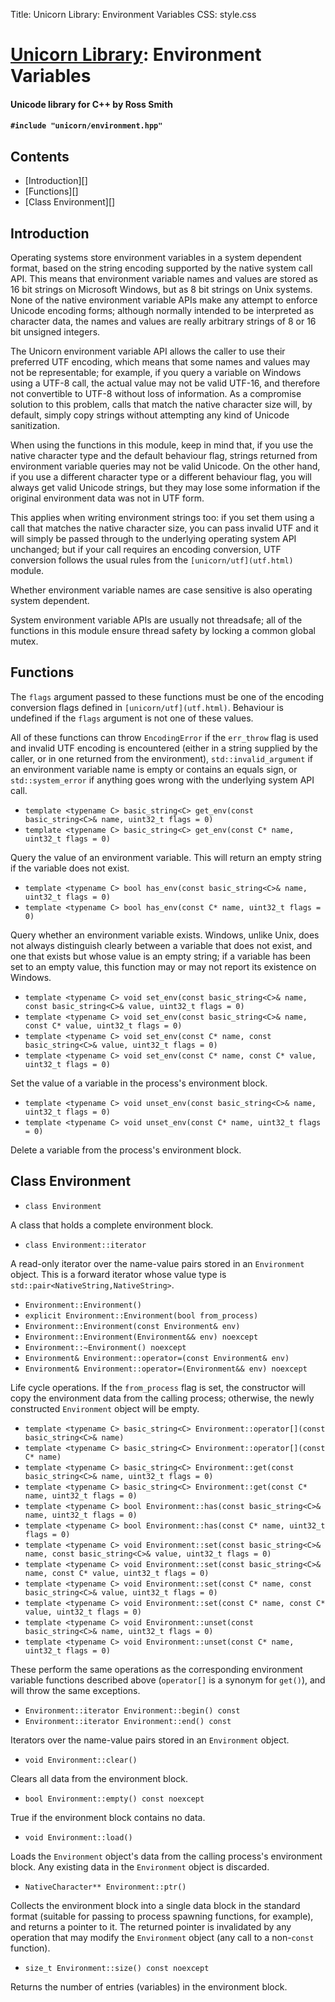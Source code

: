 Title: Unicorn Library: Environment Variables
CSS: style.css

# [Unicorn Library](index.html): Environment Variables #

#### Unicode library for C++ by Ross Smith ####

#### `#include "unicorn/environment.hpp"` ####

## Contents ##

* [Introduction][]
* [Functions][]
* [Class Environment][]

## Introduction ##

Operating systems store environment variables in a system dependent format,
based on the string encoding supported by the native system call API. This
means that environment variable names and values are stored as 16 bit strings
on Microsoft Windows, but as 8 bit strings on Unix systems. None of the native
environment variable APIs make any attempt to enforce Unicode encoding forms;
although normally intended to be interpreted as character data, the names and
values are really arbitrary strings of 8 or 16 bit unsigned integers.

The Unicorn environment variable API allows the caller to use their preferred
UTF encoding, which means that some names and values may not be representable;
for example, if you query a variable on Windows using a UTF-8 call, the actual
value may not be valid UTF-16, and therefore not convertible to UTF-8 without
loss of information. As a compromise solution to this problem, calls that
match the native character size will, by default, simply copy strings without
attempting any kind of Unicode sanitization.

When using the functions in this module, keep in mind that, if you use the
native character type and the default behaviour flag, strings returned from
environment variable queries may not be valid Unicode. On the other hand, if
you use a different character type or a different behaviour flag, you will
always get valid Unicode strings, but they may lose some information if the
original environment data was not in UTF form.

This applies when writing environment strings too: if you set them using a
call that matches the native character size, you can pass invalid UTF and it
will simply be passed through to the underlying operating system API
unchanged; but if your call requires an encoding conversion, UTF conversion
follows the usual rules from the `[unicorn/utf](utf.html)` module.

Whether environment variable names are case sensitive is also operating system
dependent.

System environment variable APIs are usually not threadsafe; all of the
functions in this module ensure thread safety by locking a common global
mutex.

## Functions ##

The `flags` argument passed to these functions must be one of the encoding
conversion flags defined in `[unicorn/utf](utf.html)`. Behaviour is undefined
if the `flags` argument is not one of these values.

All of these functions can throw `EncodingError` if the `err_throw` flag is
used and invalid UTF encoding is encountered (either in a string supplied by
the caller, or in one returned from the environment), `std::invalid_argument`
if an environment variable name is empty or contains an equals sign, or
`std::system_error` if anything goes wrong with the underlying system API
call.

* `template <typename C> basic_string<C> get_env(const basic_string<C>& name, uint32_t flags = 0)`
* `template <typename C> basic_string<C> get_env(const C* name, uint32_t flags = 0)`

Query the value of an environment variable. This will return an empty string
if the variable does not exist.

* `template <typename C> bool has_env(const basic_string<C>& name, uint32_t flags = 0)`
* `template <typename C> bool has_env(const C* name, uint32_t flags = 0)`

Query whether an environment variable exists. Windows, unlike Unix, does not
always distinguish clearly between a variable that does not exist, and one
that exists but whose value is an empty string; if a variable has been set to
an empty value, this function may or may not report its existence on Windows.

* `template <typename C> void set_env(const basic_string<C>& name, const basic_string<C>& value, uint32_t flags = 0)`
* `template <typename C> void set_env(const basic_string<C>& name, const C* value, uint32_t flags = 0)`
* `template <typename C> void set_env(const C* name, const basic_string<C>& value, uint32_t flags = 0)`
* `template <typename C> void set_env(const C* name, const C* value, uint32_t flags = 0)`

Set the value of a variable in the process's environment block.

* `template <typename C> void unset_env(const basic_string<C>& name, uint32_t flags = 0)`
* `template <typename C> void unset_env(const C* name, uint32_t flags = 0)`

Delete a variable from the process's environment block.

## Class Environment ##

* `class Environment`

A class that holds a complete environment block.

* `class Environment::iterator`

A read-only iterator over the name-value pairs stored in an `Environment`
object. This is a forward iterator whose value type is
`std::pair<NativeString,NativeString>`.

* `Environment::Environment()`
* `explicit Environment::Environment(bool from_process)`
* `Environment::Environment(const Environment& env)`
* `Environment::Environment(Environment&& env) noexcept`
* `Environment::~Environment() noexcept`
* `Environment& Environment::operator=(const Environment& env)`
* `Environment& Environment::operator=(Environment&& env) noexcept`

Life cycle operations. If the `from_process` flag is set, the constructor will
copy the environment data from the calling process; otherwise, the newly
constructed `Environment` object will be empty.

* `template <typename C> basic_string<C> Environment::operator[](const basic_string<C>& name)`
* `template <typename C> basic_string<C> Environment::operator[](const C* name)`
* `template <typename C> basic_string<C> Environment::get(const basic_string<C>& name, uint32_t flags = 0)`
* `template <typename C> basic_string<C> Environment::get(const C* name, uint32_t flags = 0)`
* `template <typename C> bool Environment::has(const basic_string<C>& name, uint32_t flags = 0)`
* `template <typename C> bool Environment::has(const C* name, uint32_t flags = 0)`
* `template <typename C> void Environment::set(const basic_string<C>& name, const basic_string<C>& value, uint32_t flags = 0)`
* `template <typename C> void Environment::set(const basic_string<C>& name, const C* value, uint32_t flags = 0)`
* `template <typename C> void Environment::set(const C* name, const basic_string<C>& value, uint32_t flags = 0)`
* `template <typename C> void Environment::set(const C* name, const C* value, uint32_t flags = 0)`
* `template <typename C> void Environment::unset(const basic_string<C>& name, uint32_t flags = 0)`
* `template <typename C> void Environment::unset(const C* name, uint32_t flags = 0)`

These perform the same operations as the corresponding environment variable
functions described above (`operator[]` is a synonym for `get()`), and will
throw the same exceptions.

* `Environment::iterator Environment::begin() const`
* `Environment::iterator Environment::end() const`

Iterators over the name-value pairs stored in an `Environment` object.

* `void Environment::clear()`

Clears all data from the environment block.

* `bool Environment::empty() const noexcept`

True if the environment block contains no data.

* `void Environment::load()`

Loads the `Environment` object's data from the calling process's environment
block. Any existing data in the `Environment` object is discarded.

* `NativeCharacter** Environment::ptr()`

Collects the environment block into a single data block in the standard format
(suitable for passing to process spawning functions, for example), and returns
a pointer to it. The returned pointer is invalidated by any operation that may
modify the `Environment` object (any call to a non-`const` function).

* `size_t Environment::size() const noexcept`

Returns the number of entries (variables) in the environment block.
